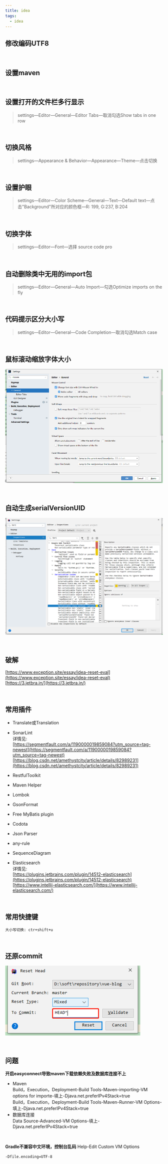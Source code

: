 ```yaml
---
title: idea
tags:
  - idea
---
```

## 修改编码UTF8

<br>

## 设置maven

<br>

## 设置打开的文件栏多行显示
> settings—Editor—General—Editor Tabs—取消勾选Show tabs in one row

<br>

## 切换风格
> settings—Appearance & Behavior—Appearance—Theme—点击切换

<br>

## 设置护眼
> settings—Editor—Color Scheme—General—Text—Default text—点击"Background"所对应的颜色框—R: 199,  G:237, B:204

<br>

## 切换字体
> settings—Editor—Font—选择 source code pro

<br>

## 自动删除类中无用的import包
> settings—Editor—General—Auto Import—勾选Optimize imports on the fly

<br>

## 代码提示区分大小写
> settings—Editor—General—Code Completion—取消勾选Match case

<br>

## 鼠标滚动缩放字体大小
![](./assets/3.png)

<br>

## 自动生成serialVersionUID
![](./assets/1.png)

<br>

## 破解
[https://www.exception.site/essay/idea-reset-eval](https://www.exception.site/essay/idea-reset-eval)  
[https://3.jetbra.in/](https://3.jetbra.in/)  

<br>

## 常用插件
- Translate或Translation
- SonarLint  
详情见:  
[https://segmentfault.com/a/1190000019859084?utm_source=tag-newest](https://segmentfault.com/a/1190000019859084?utm_source=tag-newest)  
[https://blog.csdn.net/amethystcity/article/details/82989231](https://blog.csdn.net/amethystcity/article/details/82989231)  

- RestfulToolkit
- Maven Helper
- Lombok
- GsonFormat
- Free MyBatis plugin
- Codota
- Json Parser
- any-rule
- SequenceDiagram
- Elasticsearch  
详情见:  
[https://plugins.jetbrains.com/plugin/14512-elasticsearch](https://plugins.jetbrains.com/plugin/14512-elasticsearch)  
[https://www.intellij-elasticsearch.com/](https://www.intellij-elasticsearch.com/)  

<br>

## 常用快捷键
```properties
大小写切换: ctr+shift+u
```

<br>

## 还原commit
![](./assets/2.png)

<br>

## 问题
**开启easyconnect导致maven下载依赖失败及数据库连接不上**  
- Maven  
Build，Execution，Deployment-Build Tools-Maven-importing-VM options for importe-填上-Djava.net.preferIPv4Stack=true  
Build，Execution，Deployment-Build Tools-Maven-Runner-VM Options-填上-Djava.net.preferIPv4Stack=true  
- 数据库连接  
Data Source-Advanced-VM Options-填上-Djava.net.preferIPv4Stack=true  

<br>

**Gradle不兼容中文环境，控制台乱码**
Help-Edit Custom VM Options
```
-Dfile.encoding=UTF-8
```
